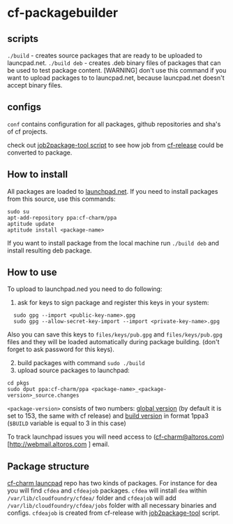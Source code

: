 cf-packagebuilder
=================

scripts
---

`./build` - creates source packages that are ready to be uploaded to launcpad.net.
`./build deb` - creates .deb binary files of packages that can be used to test package content. [WARNING] don't use this command if you want to upload packages to to launcpad.net, because launcpad.net doesn't accept binary files.

configs
---
`conf` contains configuration for all packages, github repositories and sha's of cf projects. 

check out [job2package-tool script](https://github.com/Altoros/cf-job2package-tool/blob/master/build.rb) to see how job from [cf-release](https://github.com/cloudfoundry/cf-release) could be converted to package.


How to install
---
All packages are loaded to [launchpad.net](https://launchpad.net/~cf-charm). If you need to install packages from this source, use this commands:
```
sudo su
apt-add-repository ppa:cf-charm/ppa 
aptitude update
aptitude install <package-name>
```
If you want to install package from the local machine run `./build deb` and install resulting deb package.

How to use 
---

To upload to launchpad.ned you need to do following: 
1. ask for keys to sign package and register this keys in your system: 
```
  sudo gpg --import <public-key-name>.gpg
  sudo gpg --allow-secret-key-import --import <private-key-name>.gpg
```
Also you can save this keys to `files/keys/pub.gpg` and `files/keys/pub.gpg` files and they will be loaded automatically during package building. (don't forget to ask password for this keys).

2. build packages with command `sudo ./build`
3. upload source packages to launchpad: 
```
cd pkgs
sudo dput ppa:cf-charm/ppa <package-name>_<package-version>_source.changes
```
`<package-version>` consists of two numbers: [global version](https://github.com/Altoros/cf-packagebuilder/blob/1e143d45f0308737d1a6aa39e437366d0ae7c763/conf#L15) (by default it is set to 153, the same with cf release) and [build version](https://github.com/Altoros/cf-packagebuilder/blob/1e143d45f0308737d1a6aa39e437366d0ae7c763/conf#L13) in format 1ppa3 (`$BUILD` variable is equal to 3 in this case)

To track launchpad issues you will need access to (cf-charm@altoros.com)[http://webmail.altoros.com
] email.


Package structure 
---

[cf-charm launcpad](https://launchpad.net/~cf-charm/+archive/ppa/+packages) repo has two kinds of packages. For instance for dea you will find `cfdea` and `cfdeajob` packages. `cfdea` will install `dea` within `/var/lib/cloudfoundry/cfdea/` folder and `cfdeajob` will add `/var/lib/cloudfoundry/cfdea/jobs` folder with all necessary binaries and configs. `cfdeajob` is created from cf-release with [job2package-tool](https://github.com/Altoros/cf-job2package-tool/blob/master/build.rb) script.


